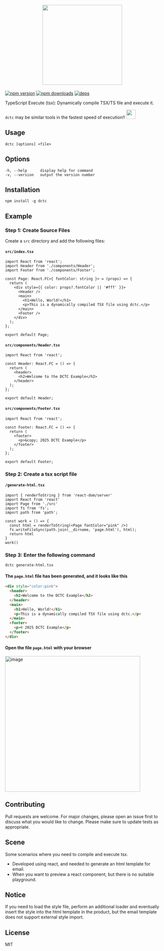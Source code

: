 <h1 align="center">
  <br/>
    <img src="https://github.com/user-attachments/assets/df254f50-3f84-4e16-abc3-a7334bd6e577" width="260"/>
  <br/>
</h1>

[![npm version](https://img.shields.io/npm/v/dctc.svg?style=for-the-badge)](https://www.npmjs.com/package/dctc)
[![npm downloads](https://img.shields.io/npm/dt/dctc.svg?style=for-the-badge)](https://www.npmjs.com/package/dctc)
[![deps](https://img.shields.io/github/license/SteamedBread2333/dctc.svg?style=for-the-badge)](https://www.npmjs.com/package/dctc)

TypeScript Execute (tsx): Dynamically compile TSX/TS file and execute it.

`dctc` may be similar tools in the fastest speed of execution!!  <img src="https://emojis.slackmojis.com/emojis/images/1643514389/3643/cool-doge.gif?1643514389" width="30"/>

## Usage
```
dctc [options] <file>
```

## Options
```
-h, --help      display help for command
-v, --version   output the version number
```

## Installation
```shell
npm install -g dctc
```

## Example

### Step 1: Create Source Files

Create a `src` directory and add the following files:

#### `src/index.tsx`

```tsx
import React from 'react';
import Header from './components/Header';
import Footer from './components/Footer';

const Page: React.FC<{ fontColor: string }> = (props) => {
  return (
    <div style={{ color: props?.fontColor || '#fff' }}>
      <Header />
      <main>
        <h1>Hello, World!</h1>
        <p>This is a dynamically compiled TSX file using dctc.</p>
      </main>
      <Footer />
    </div>
  );
};

export default Page;
```

#### `src/components/Header.tsx`

```tsx
import React from 'react';

const Header: React.FC = () => {
  return (
    <header>
      <h2>Welcome to the DCTC Example</h2>
    </header>
  );
};

export default Header;
```

#### `src/components/Footer.tsx`

```tsx
import React from 'react';

const Footer: React.FC = () => {
  return (
    <footer>
      <p>&copy; 2025 DCTC Example</p>
    </footer>
  );
};

export default Footer;
```

### Step 2: Create a tsx script file

#### `/generate-html.tsx`

```tsx
import { renderToString } from 'react-dom/server'
import React from 'react'
import Page from './src'
import fs from 'fs';
import path from 'path';

const work = () => {
  const html = renderToString(<Page fontColor="pink" />)
  fs.writeFileSync(path.join(__dirname, 'page.html'), html);
  return html
}
work()
```

### Step 3: Enter the following command

```shell
dctc generate-html.tsx
```

#### The `page.html` file has been generated, and it looks like this

```html
<div style="color:pink">
  <header>
    <h2>Welcome to the DCTC Example</h2>
  </header>
  <main>
    <h1>Hello, World!</h1>
    <p>This is a dynamically compiled TSX file using dctc.</p>
  </main>
  <footer>
    <p>© 2025 DCTC Example</p>
  </footer>
</div>
```

#### Open the file `page.html` with your browser

<img width="441" alt="image" src="https://github.com/user-attachments/assets/67d82e20-81e8-4a98-8bb6-0175efd2bb30" />


## Contributing
Pull requests are welcome. For major changes, please open an issue first to discuss what you would like to change.
Please make sure to update tests as appropriate.

## Scene
Some scenarios where you need to compile and execute tsx. 
- Developed using react, and needed to generate an html template for email.
- When you want to preview a react component, but there is no suitable playground.

## Notice
If you need to load the style file, perform an additional loader and eventually insert the style into the html template in the product, but the email template does not support external style import.

## License
MIT

